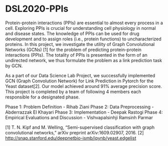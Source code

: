 # DSL2020-PPIs

Protein-protein interactions (PPIs) are essential to almost every process in a cell. Exploring PPIs is crucial for understanding cell physiology in normal and disease states. The knowledge of PPIs can be used for drug development and to assign roles (i.e., protein functions) to uncharacterized proteins. In this project, we investigate the utility of Graph Convolutional Networks (GCNs) [1] for the problem of predicting protein-protein interactions (PPIs). The totality of PPIs is presented in the form of an undirected network, we thus formulate the problem as a link prediction task by GCN.

As a part of our Data Science Lab Project, we successfully implemented GCN (Graph Convolution Network) for Link Prediction in Pytorch for the Yeast dataset[2]. Our model achieved around 91% average precision score. This project is completed by a team of following 4 members each responsible for a designated phase.

Phase 1: Problem Definition - Rihab Ziani
Phase 2: Data Preprocessing - Abderrazzak El Khayari
Phase 3: Implementation - Deepak Rastogi
Phase 4: Empirical Evaluations and Discussion - Vishvapalsinhji Ramsinh Parmar


[1] T. N. Kipf and M. Welling, “Semi-supervised classification with graph convolutional networks,” arXiv preprint arXiv:1609.02907, 2016.
[2] http://snap.stanford.edu/deepnetbio-ismb/ipynb/yeast.edgelist
